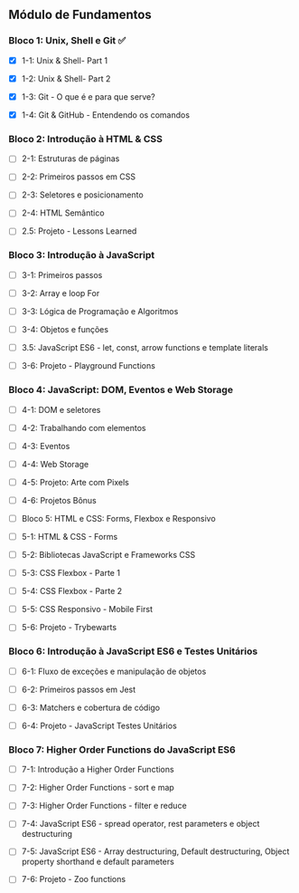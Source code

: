 ## Módulo de Fundamentos

### Bloco 1: Unix, Shell e Git :white_check_mark:

- [X] 1-1: Unix & Shell- Part 1

- [X] 1-2: Unix & Shell- Part 2

- [X] 1-3: Git - O que é e para que serve?

- [X] 1-4: Git & GitHub - Entendendo os comandos

### Bloco 2: Introdução à HTML & CSS

- [ ] 2-1: Estruturas de páginas

- [ ] 2-2: Primeiros passos em CSS

- [ ] 2-3: Seletores e posicionamento

- [ ] 2-4: HTML Semântico

- [ ] 2.5: Projeto - Lessons Learned

### Bloco 3: Introdução à JavaScript

- [ ] 3-1: Primeiros passos

- [ ]  3-2: Array e loop For

- [ ] 3-3: Lógica de Programação e Algoritmos

- [ ]  3-4: Objetos e funções

- [ ]  3.5: JavaScript ES6 - let, const, arrow functions e template literals

- [ ]  3-6: Projeto - Playground Functions

### Bloco 4: JavaScript: DOM, Eventos e Web Storage

- [ ]  4-1: DOM e seletores

- [ ]  4-2: Trabalhando com elementos

- [ ]  4-3: Eventos

- [ ]  4-4: Web Storage

- [ ]  4-5: Projeto: Arte com Pixels

- [ ]  4-6: Projetos Bônus

- [ ]  Bloco 5: HTML e CSS: Forms, Flexbox e Responsivo

- [ ]  5-1: HTML & CSS - Forms

- [ ]  5-2: Bibliotecas JavaScript e Frameworks CSS

- [ ]  5-3: CSS Flexbox - Parte 1

- [ ]  5-4: CSS Flexbox - Parte 2

- [ ]  5-5: CSS Responsivo - Mobile First

- [ ]  5-6: Projeto - Trybewarts

### Bloco 6: Introdução à JavaScript ES6 e Testes Unitários

- [ ]  6-1: Fluxo de exceções e manipulação de objetos

- [ ]  6-2: Primeiros passos em Jest

- [ ]  6-3: Matchers e cobertura de código

- [ ]  6-4: Projeto - JavaScript Testes Unitários

### Bloco 7: Higher Order Functions do JavaScript ES6

- [ ]  7-1: Introdução a Higher Order Functions

- [ ]  7-2: Higher Order Functions - sort e map

- [ ]  7-3: Higher Order Functions - filter e reduce

- [ ]  7-4: JavaScript ES6 - spread operator, rest parameters e object destructuring

- [ ]  7-5: JavaScript ES6 - Array destructuring, Default destructuring, Object property shorthand e default parameters

- [ ]  7-6: Projeto - Zoo functions